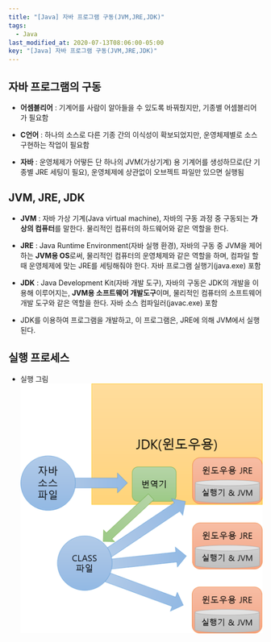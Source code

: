 ```yaml
---
title: "[Java] 자바 프로그램 구동(JVM,JRE,JDK)"
tags:
  - Java
last_modified_at: 2020-07-13T08:06:00-05:00
key: "[Java] 자바 프로그램 구동(JVM,JRE,JDK)"
---
```


## 자바 프로그램의 구동

<!--more-->

- **어셈블리어** : 기계어를 사람이 알아들을 수 있도록 바꿔줬지만, 기종별 어셈블리어가 필요함

- **C언어** : 하나의 소스로 다른 기종 간의 이식성이 확보되었지만, 운영체제별로 소스 구현하는 작업이 필요함

- **자바** : 운영체제가 어떻든 단 하나의 JVM(가상기계) 용 기계어를 생성하므로(단 기종별 JRE 세팅이 필요), 운영체제에 상관없이 오브젝트 파일만 있으면 실행됨

## JVM, JRE, JDK

- **JVM** : 자바 가상 기계(Java virtual machine), 자바의 구동 과정 중 구동되는 **가상의 컴퓨터**를 말한다. 물리적인 컴퓨터의 하드웨어와 같은 역할을 한다.

- **JRE** : Java Runtime Environment(자바 실행 환경), 자바의 구동 중 JVM을 제어하는 **JVM용 OS**로써, 물리적인 컴퓨터의 운영체제와 같은 역할을 하며, 컴파일 할 때 운영체제에 맞는 JRE를 세팅해줘야 한다. 자바 프로그램 실행기(java.exe) 포함

- **JDK** : Java Development Kit(자바 개발 도구), 자바의 구동은 JDK의 개발을 이용해 이루어지는, **JVM용 소프트웨어 개발도구**이며, 물리적인 컴퓨터의 소프트웨어 개발 도구와 같은 역할을 한다. 자바 소스 컴파일러(javac.exe) 포함

- JDK를 이용하여 프로그램을 개발하고, 이 프로그램은, JRE에 의해 JVM에서 실행된다.

## 실행 프로세스

- 실행 그림<br>![](/assets/images/200713-1.png)
